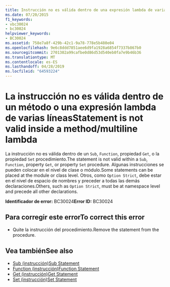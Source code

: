 ```yaml
---
title: Instrucción no es válida dentro de una expresión lambda de varias líneas (método)
ms.date: 07/20/2015
f1_keywords:
- vbc30024
- bc30024
helpviewer_keywords:
- BC30024
ms.assetid: 758e7a8f-429b-42c1-9a78-778e5b480e04
ms.openlocfilehash: 9e6c8ddd7851aee6d9fa1928a6854f7337b867b0
ms.sourcegitcommit: 2701302a99cafbe0d86d53d540eb0fa7e9b46b36
ms.translationtype: MT
ms.contentlocale: es-ES
ms.lasthandoff: 04/28/2019
ms.locfileid: "64593224"
---
```

# <a name="statement-is-not-valid-inside-a-methodmultiline-lambda"></a><span data-ttu-id="2a486-102">La instrucción no es válida dentro de un método o una expresión lambda de varias líneas</span><span class="sxs-lookup"><span data-stu-id="2a486-102">Statement is not valid inside a method/multiline lambda</span></span>
<span data-ttu-id="2a486-103">La instrucción no es válida dentro de un `Sub`, `Function`, propiedad `Get`, o la propiedad `Set` procedimiento.</span><span class="sxs-lookup"><span data-stu-id="2a486-103">The statement is not valid within a `Sub`, `Function`, property `Get`, or property `Set` procedure.</span></span> <span data-ttu-id="2a486-104">Algunas instrucciones se pueden colocar en el nivel de clase o módulo.</span><span class="sxs-lookup"><span data-stu-id="2a486-104">Some statements can be placed at the module or class level.</span></span> <span data-ttu-id="2a486-105">Otros, como `Option Strict`, debe estar en el nivel de espacio de nombres y preceder a todas las demás declaraciones.</span><span class="sxs-lookup"><span data-stu-id="2a486-105">Others, such as `Option Strict`, must be at namespace level and precede all other declarations.</span></span>  
  
 <span data-ttu-id="2a486-106">**Identificador de error:** BC30024</span><span class="sxs-lookup"><span data-stu-id="2a486-106">**Error ID:** BC30024</span></span>  
  
## <a name="to-correct-this-error"></a><span data-ttu-id="2a486-107">Para corregir este error</span><span class="sxs-lookup"><span data-stu-id="2a486-107">To correct this error</span></span>  
  
- <span data-ttu-id="2a486-108">Quite la instrucción del procedimiento.</span><span class="sxs-lookup"><span data-stu-id="2a486-108">Remove the statement from the procedure.</span></span>  
  
## <a name="see-also"></a><span data-ttu-id="2a486-109">Vea también</span><span class="sxs-lookup"><span data-stu-id="2a486-109">See also</span></span>

- [<span data-ttu-id="2a486-110">Sub (instrucción)</span><span class="sxs-lookup"><span data-stu-id="2a486-110">Sub Statement</span></span>](../../../visual-basic/language-reference/statements/sub-statement.md)
- [<span data-ttu-id="2a486-111">Function (instrucción)</span><span class="sxs-lookup"><span data-stu-id="2a486-111">Function Statement</span></span>](../../../visual-basic/language-reference/statements/function-statement.md)
- [<span data-ttu-id="2a486-112">Get (instrucción)</span><span class="sxs-lookup"><span data-stu-id="2a486-112">Get Statement</span></span>](../../../visual-basic/language-reference/statements/get-statement.md)
- [<span data-ttu-id="2a486-113">Set (instrucción)</span><span class="sxs-lookup"><span data-stu-id="2a486-113">Set Statement</span></span>](../../../visual-basic/language-reference/statements/set-statement.md)
